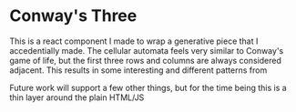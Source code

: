 # Conway's Three
This is a react component I made to wrap a generative piece that I accedentially made.
The cellular automata feels very similar to Conway's game of life, but the first three rows and columns are always considered adjacent.
This results in some interesting and different patterns from 

Future work will support a few other things, but for the time being this is a thin layer around the plain HTML/JS 
